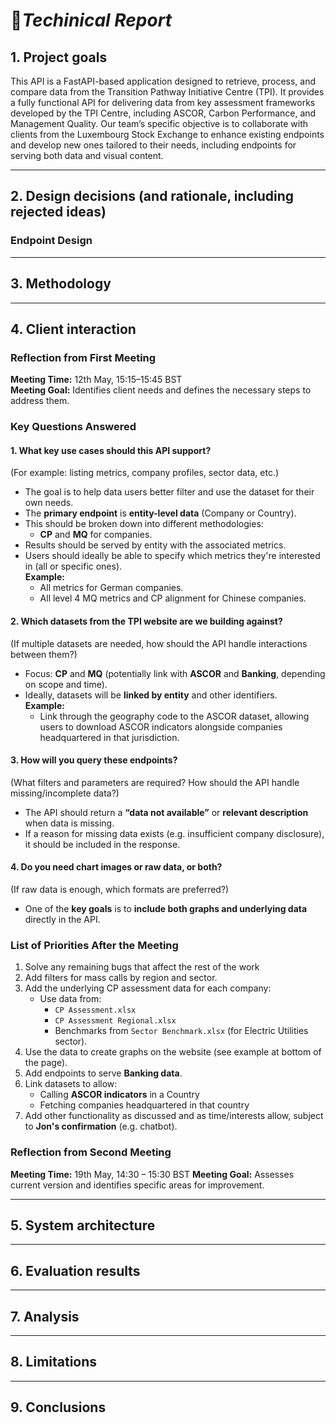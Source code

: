 # 📌***Techinical Report***

## 1. Project goals

This API is a FastAPI-based application designed to retrieve, process, and compare data from the Transition Pathway Initiative Centre (TPI). It provides a fully functional API for delivering data from key assessment frameworks developed by the TPI Centre, including ASCOR, Carbon Performance, and Management Quality. 
Our team’s specific objective is to collaborate with clients from the Luxembourg Stock Exchange to enhance existing endpoints and develop new ones tailored to their needs, including endpoints for serving both data and visual content.

--- 

## 2. Design decisions (and rationale, including rejected ideas)
### Endpoint Design
---
## 3. Methodology

---
## 4. Client interaction

### **Reflection from First Meeting**

**Meeting Time:** 12th May, 15:15–15:45 BST  
**Meeting Goal:** Identifies client needs and defines the necessary steps to address them.

### **Key Questions Answered**

#### 1. What key use cases should this API support?  
(For example: listing metrics, company profiles, sector data, etc.)

- The goal is to help data users better filter and use the dataset for their own needs.
- The **primary endpoint** is **entity-level data** (Company or Country).
- This should be broken down into different methodologies:
  - **CP** and **MQ** for companies.
- Results should be served by entity with the associated metrics.
- Users should ideally be able to specify which metrics they're interested in (all or specific ones).  
  **Example:**  
  - All metrics for German companies.  
  - All level 4 MQ metrics and CP alignment for Chinese companies.

#### 2. Which datasets from the TPI website are we building against?  
(If multiple datasets are needed, how should the API handle interactions between them?)

- Focus: **CP** and **MQ** (potentially link with **ASCOR** and **Banking**, depending on scope and time).
- Ideally, datasets will be **linked by entity** and other identifiers.  
  **Example:**  
  - Link through the geography code to the ASCOR dataset, allowing users to download ASCOR indicators alongside companies headquartered in that jurisdiction.

#### 3. How will you query these endpoints?  
(What filters and parameters are required? How should the API handle missing/incomplete data?)

- The API should return a **“data not available”** or **relevant description** when data is missing.
- If a reason for missing data exists (e.g. insufficient company disclosure), it should be included in the response.

#### 4. Do you need chart images or raw data, or both?  
(If raw data is enough, which formats are preferred?)

- One of the **key goals** is to **include both graphs and underlying data** directly in the API.

### **List of Priorities After the Meeting**

1. Solve any remaining bugs that affect the rest of the work
2. Add filters for mass calls by region and sector.
3. Add the underlying CP assessment data for each company:
   - Use data from:
     - `CP Assessment.xlsx`
     - `CP Assessment Regional.xlsx`
     - Benchmarks from `Sector Benchmark.xlsx` (for Electric Utilities sector).
4. Use the data to create graphs on the website (see example at bottom of the page).
5. Add endpoints to serve **Banking data**.
6. Link datasets to allow:
   - Calling **ASCOR indicators** in a Country
   - Fetching companies headquartered in that country
7. Add other functionality as discussed and as time/interests allow, subject to **Jon's confirmation** (e.g. chatbot).

### **Reflection from Second Meeting**

**Meeting Time:** 19th May, 14:30 – 15:30 BST
**Meeting Goal:** Assesses current version and identifies specific areas for improvement.

---
## 5. System architecture
---
## 6. Evaluation results
---
## 7. Analysis
---
## 8. Limitations
---
## 9. Conclusions